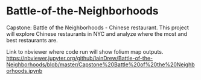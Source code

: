 # Battle-of-the-Neighborhoods
Capstone: Battle of the Neighborhoods - Chinese restaurant. This project will explore Chinese restaurants in NYC and analyze where the most and best restaurants are.

Link to nbviewer where code run will show folium map outputs. https://nbviewer.jupyter.org/github/IainDrew/Battle-of-the-Neighborhoods/blob/master/Capstone%20Battle%20of%20the%20Neighborhoods.ipynb
